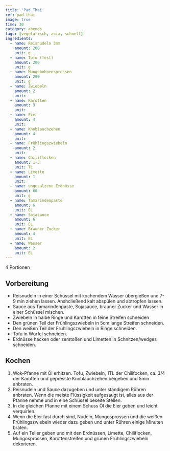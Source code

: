 ```yaml
---
title: 'Pad Thai'
ref: pad-thai
image: true
time: 30
category: abends
tags: [vegetarisch, asia, schnell]
ingredients:
  - name: Reisnudeln 3mm
    amount: 200
    unit: g
  - name: Tofu (fest)
    amount: 200
    unit: g
  - name: Mungobohnensprossen
    amount: 200
    unit: g
  - name: Zwiebeln
    amount: 2
    unit:
  - name: Karotten
    amount: 3
    unit: 
  - name: Eier
    amount: 4
    unit: 
  - name: Knoblauchzehen
    amount: 4
    unit: 
  - name: Frühlingszwiebeln
    amount: 2
    unit: 
  - name: Chiliflocken
    amount: 1-3
    unit: TL
  - name: Limette
    amount: 1
    unit: 
  - name: ungesalzene Erdnüsse
    amount: 60
    unit: g
  - name: Tamarindenpaste
    amount: 6
    unit: EL
  - name: Sojasauce
    amount: 6
    unit: EL
  - name: Brauner Zucker
    amount: 4
    unit: EL
  - name: Wasser
    amount: 2
    unit: EL
---
```


4 Portionen

## Vorbereitung
* Reisnudeln in einer Schüssel mit kochendem Wasser übergießen und 7-9 min ziehen lassen. Anshcließend kalt abspülen und abtropfen lassen.
* Sauce aus Tamarindenpaste, Sojasauce, brauner Zucker und Wasser in einer Schüssel mischen.
* Zwiebeln in halbe Ringe und Karotten in feine Streifen schneiden
* Den grünen Teil der Frühlingszwiebeln in 5cm lange Streifen schneiden.
* Den weißen Teil der Frühlingszwiebeln in Ringe schneiden.
* Tofu in Würfel schneiden.
* Erdnüsse hacken oder zerstoßen und Limetten in Schnitzen/wedges schneiden.


## Kochen
1. Wok-Pfanne mit Öl erhitzen. Tofu, Zwiebeln, 1TL der Chilifocken, ca. 3/4 der Karotten und gepresste Knoblauchzehen beigeben und 5min anbraten.
2. Reisnudeln und Sauce dazugeben und unter ständigem Rühren anbraten. Wenn die meiste Flüssigkeit aufgesaugt ist, alles aus der Pfanne nehme und in eine Schüssel beseite Stellen.
3. In die gleichen Pfanne mit einem Schuss Öl die Eier geben und leicht verquirlen.
4. Wenn die Eier fast durch sind, Nudeln, Mungosprossen und die weißen Frühlingszwiebeln wieder dazu geben und unter Rühren einige Minuten braten.
5. Auf ein Teller geben und mit den Erdnüssen, Limette, Chiliflocken, Mungosprossen, Karottenstreifen und grünen Frühlingszwiebeln dekorieren.